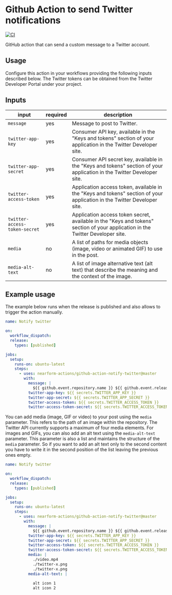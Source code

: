 # Github Action to send Twitter notifications

[![CI](https://github.com/nearform-actions/github-action-notify-twitter/actions/workflows/ci.yml/badge.svg?branch=master)](https://github.com/nearform-actions/github-action-notify-twitter/actions/workflows/ci.yml)

GitHub action that can send a custom message to a Twitter account.

## Usage

Configure this action in your workflows providing the following inputs described below. The Twitter tokens can be obtained from the Twitter Developer Portal under your project.

## Inputs

| input                         | required | description |
|-------------------------------|----------|-------------|
| `message`                     | yes      | Message to post to Twitter. |
| `twitter-app-key`             | yes      | Consumer API key, available in the "Keys and tokens" section of your application in the Twitter Developer site. |
| `twitter-app-secret`          | yes      | Consumer API secret key, available in the "Keys and tokens" section of your application in the Twitter Developer site. |
| `twitter-access-token`        | yes      | Application access token, available in the "Keys and tokens" section of your application in the Twitter Developer site. |
| `twitter-access-token-secret` | yes      | Application access token secret, available in the "Keys and tokens" section of your application in the Twitter Developer site. |
| `media`                       | no       | A list of paths for media objects (image, video or animated GIF) to use in the post. |
| `media-alt-text`              | no       | A list of image alternative text (alt text) that describe the meaning and the context of the image.  |


## Example usage

The example below runs when the release is published and also allows to trigger the action manually.

```yml
name: Notify twitter

on:
  workflow_dispatch:
  release:
    types: [published]

jobs:
  setup:
    runs-on: ubuntu-latest
    steps:
      - uses: nearform-actions/github-action-notify-twitter@master
        with:
          message: |
            ${{ github.event.repository.name }} ${{ github.event.release.tag_name }} has been released. Check out the release notes: ${{ github.event.release.html_url }}
          twitter-app-key: ${{ secrets.TWITTER_APP_KEY }}
          twitter-app-secret: ${{ secrets.TWITTER_APP_SECRET }}
          twitter-access-token: ${{ secrets.TWITTER_ACCESS_TOKEN }}
          twitter-access-token-secret: ${{ secrets.TWITTER_ACCESS_TOKEN_SECRET }}

```

You can add media (image, GIF or video) to your post using the `media` parameter. This refers to the path of an image within the repository.
The Twitter API currently supports a maximum of four media elements.
For images and GIFs, you can also add an alt text using the `media-alt-text` parameter. This parameter is also a list and maintains the structure of the `media` parameter. So if you want to add an alt text only to the second content you have to write it in the second position of the list leaving the previous ones empty.

```yml
name: Notify twitter

on:
  workflow_dispatch:
  release:
    types: [published]

jobs:
  setup:
    runs-on: ubuntu-latest
    steps:
      - uses: nearform-actions/github-action-notify-twitter@master
        with:
          message: |
            ${{ github.event.repository.name }} ${{ github.event.release.tag_name }} has been released. Check out the release notes: ${{ github.event.release.html_url }}
          twitter-app-key: ${{ secrets.TWITTER_APP_KEY }}
          twitter-app-secret: ${{ secrets.TWITTER_APP_SECRET }}
          twitter-access-token: ${{ secrets.TWITTER_ACCESS_TOKEN }}
          twitter-access-token-secret: ${{ secrets.TWITTER_ACCESS_TOKEN_SECRET }}
          media: |
            ./video.mp4
            ./twitter-x.png
            ./twitter-x.png
          media-alt-text: |
            
            alt icon 1
            alt icon 2
```



